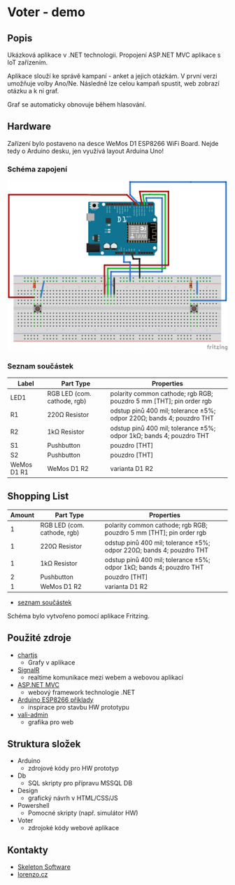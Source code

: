 # Voter - demo #

## Popis ##
Ukázková aplikace v .NET technologii.
Propojení ASP.NET MVC aplikace s IoT zařízením.

Aplikace slouží ke správě kampaní - anket a jejich otázkám. V první verzi umožňuje volby Ano/Ne.
Následně lze celou kampaň spustit, web zobrazí otázku a k ní graf.

Graf se automaticky obnovuje během hlasování.

## Hardware ##

Zařízení bylo postaveno na desce WeMos D1 ESP8266 WiFi Board.
Nejde tedy o Arduino desku, jen využívá layout Arduina Uno!

### Schéma zapojení ###

![Schéma](Arduino/schema_bb.png?raw=true)

### Seznam součástek ###

<table>

  <thead>
   <tr>
    <th>Label</th>
    <th>Part Type</th>
    <th>Properties</th>
    </tr>
  </thead>
  <tbody>
  <tr>
    <td>LED1</td>
    <td>RGB LED (com. cathode, rgb)</td>
    <td class="props">polarity common cathode; rgb RGB; pouzdro 5 mm [THT]; pin order rgb</td>
</tr><tr>
    <td>R1</td>
    <td>220Ω Resistor</td>
    <td class="props">odstup pinů 400 mil; tolerance ±5%; odpor 220Ω; bands 4; pouzdro THT</td>
</tr><tr>
    <td>R2</td>
    <td>1kΩ Resistor</td>
    <td class="props">odstup pinů 400 mil; tolerance ±5%; odpor 1kΩ; bands 4; pouzdro THT</td>
</tr><tr>
    <td>S1</td>
    <td>Pushbutton</td>
    <td class="props">pouzdro [THT]</td>
</tr><tr>
    <td>S2</td>
    <td>Pushbutton</td>
    <td class="props">pouzdro [THT]</td>
</tr><tr>
    <td>WeMos D1 R1</td>
    <td>WeMos D1 R2</td>
    <td class="props">varianta D1 R2</td>
</tr>
  </tbody>
</table>
<h2>Shopping List</h2>
<table>
  <thead>
	<tr>
    <th>Amount</th>
    <th>Part Type</th>
    <th>Properties</th>
    </tr>
  </thead>
  <tbody>
<tr>
    <td>1</td>
    <td>RGB LED (com. cathode, rgb)</td>
    <td class="props">polarity common cathode; rgb RGB; pouzdro 5 mm [THT]; pin order rgb</td>
</tr><tr>
    <td>1</td>
    <td>220Ω Resistor</td>
    <td class="props">odstup pinů 400 mil; tolerance ±5%; odpor 220Ω; bands 4; pouzdro THT</td>
</tr><tr>
    <td>1</td>
    <td>1kΩ Resistor</td>
    <td class="props">odstup pinů 400 mil; tolerance ±5%; odpor 1kΩ; bands 4; pouzdro THT</td>
</tr><tr>
    <td>2</td>
    <td>Pushbutton</td>
    <td class="props">pouzdro [THT]</td>
</tr><tr>
    <td>1</td>
    <td>WeMos D1 R2</td>
    <td class="props">varianta D1 R2</td>
</tr>
  </tbody>
</table>

 - [seznam součástek](Arduino/schema_bom.html)

Schéma bylo vytvořeno pomocí aplikace Fritzing.

## Použité zdroje ##
 - [chartjs](https://www.chartjs.org/)
   - Grafy v aplikace
 - [SignalR](https://dotnet.microsoft.com/apps/aspnet/real-time)
   - realtime komunikace mezi webem a webovou aplikací
 - [ASP.NET MVC](https://dotnet.microsoft.com/apps/aspnet/mvc)
   - webový framework technologie .NET
 - [Arduino ESP8266 příklady](https://github.com/esp8266/Arduino)
   - inspirace pro stavbu HW prototypu
 - [vali-admin](https://pratikborsadiya.in/blog/vali-admin/)
   - grafika pro web

## Struktura složek ##
 - Arduino
   - zdrojové kódy pro HW prototyp
 - Db
   - SQL skripty pro přípravu MSSQL DB
 - Design
   - grafický návrh v HTML/CSS/JS
 - Powershell
   - Pomocné skripty (např. simulátor HW)
 - Voter
   - zdrojoké kódy webové aplikace

## Kontakty ##
 - [Skeleton Software](https://www.skeleton.cz/)
 - [lorenzo.cz](https://lorenzo.cz/)
